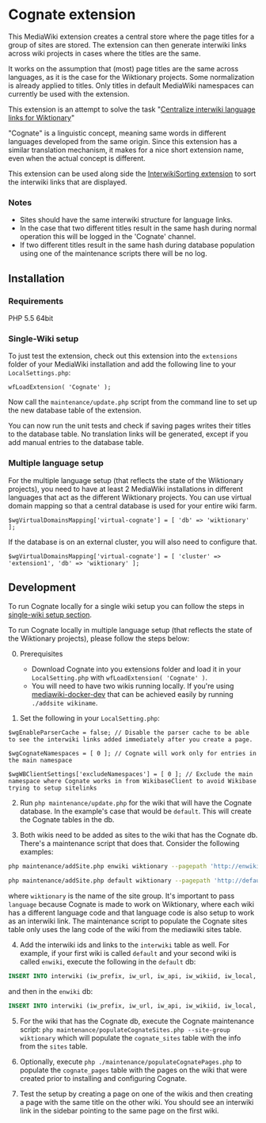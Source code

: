 # Cognate extension

This MediaWiki extension creates a central store where the page titles for a group of sites are stored.
The extension can then generate interwiki links across wiki projects in cases where the titles are the same.

It works on the assumption that (most) page titles are the same across languages, as it is the case for the Wiktionary
projects.
Some normalization is already applied to titles.
Only titles in default MediaWiki namespaces can currently be used with the extension.

This extension is an attempt to solve the task
"[Centralize interwiki language links for Wiktionary](https://phabricator.wikimedia.org/T987)"

"Cognate" is a linguistic concept, meaning same words in different languages developed from the same origin.
Since this extension has a similar translation mechanism, it makes for a nice short extension name, even when the
actual concept is different.

This extension can be used along side the [InterwikiSorting extension](https://www.mediawiki.org/wiki/Extension:InterwikiSorting) to sort the interwiki links that are displayed.

### Notes

 - Sites should have the same interwiki structure for language links.
 - In the case that two different titles result in the same hash during normal operation this will be logged in the 'Cognate' channel.
 - If two different titles result in the same hash during database population using one of the maintenance scripts there will be no log.

## Installation

### Requirements

PHP 5.5 64bit

### Single-Wiki setup

To just test the extension, check out this extension into the `extensions` folder of your MediaWiki installation and add
the following line to  your `LocalSettings.php`:

    wfLoadExtension( 'Cognate' );

Now call the `maintenance/update.php` script from the command line to set up the new database table of the extension.

You can now run the unit tests and check if saving pages writes their titles to the database table.
No translation links will be generated, except if you add manual entries to the database table.

### Multiple language setup

For the multiple language setup (that reflects the state of the Wiktionary projects), you need to have at least 2 MediaWiki installations in different languages that act as the different Wiktionary projects.
You can use virtual domain mapping so that a central database is used for your entire wiki farm.

    $wgVirtualDomainsMapping['virtual-cognate'] = [ 'db' => 'wiktionary' ];

If the database is on an external cluster, you will also need to configure that.

    $wgVirtualDomainsMapping['virtual-cognate'] = [ 'cluster' => 'extension1', 'db' => 'wiktionary' ];



## Development

To run Cognate locally for a single wiki setup you can follow the steps in [single-wiki setup section](#single-wiki-setup).

To run Cognate locally in multiple language setup (that reflects the state of the Wiktionary projects), please follow the steps below:

0. Prerequisites
    * Download Cognate into you extensions folder and load it in your `LocalSetting.php` with `wfLoadExtension( 'Cognate' )`.
    * You will need to have two wikis running locally. If you're using [mediawiki-docker-dev](https://github.com/addshore/mediawiki-docker-dev) that can be achieved easily by running `./addsite wikiname`.

1. Set the following in your `LocalSetting.php`:
```
$wgEnableParserCache = false; // Disable the parser cache to be able to see the interwiki links added immediately after you create a page.

$wgCognateNamespaces = [ 0 ]; // Cognate will work only for entries in the main namespace

$wgWBClientSettings['excludeNamespaces'] = [ 0 ]; // Exclude the main namespace where Cognate works in from WikibaseClient to avoid Wikibase trying to setup sitelinks
```

2. Run `php maintenance/update.php` for the wiki that will have the Cognate database. In the example's case that would be `default`. This will create the Cognate tables in the db.

3. Both wikis need to be added as sites to the wiki that has the Cognate db. There's a maintenance script that does that. Consider the following examples:
```bash
php maintenance/addSite.php enwiki wiktionary --pagepath 'http://enwiki.web.mw.localhost:8080/mediawiki/index.php?title=$1' --filepath 'http://enwiki.web.mw.localhost:8080/mediawiki/$1' --language 'enwiki'
```

```bash
php maintenance/addSite.php default wiktionary --pagepath 'http://default.web.mw.localhost:8080/mediawiki/index.php?title=$1' --filepath 'http://default.web.mw.localhost:8080/mediawiki/$1' --language 'default'
```
where `wiktionary` is the name of the site group.
It's important to pass `language` because Cognate is made to work on Wiktionary, where each wiki has a different language code and that language code is also setup to work as an interwiki link. The maintenance script to populate the Cognate sites table only uses the lang code of the wiki from the mediawiki sites table.

4. Add the interwiki ids and links to the `interwiki` table as well. For example, if your first wiki is called `default` and your second wiki is called `enwiki`, execute the following in the `default` db:

```sql
INSERT INTO interwiki (iw_prefix, iw_url, iw_api, iw_wikiid, iw_local, iw_trans) VALUES ('enwiki', 'http://enwiki.web.mw.localhost:8080/mediawiki/index.php?title=', '', '', 1, 0);
```

and then in the `enwiki` db:

```sql
INSERT INTO interwiki (iw_prefix, iw_url, iw_api, iw_wikiid, iw_local, iw_trans) VALUES ('default', 'http://default.web.mw.localhost:8080/mediawiki/index.php?title=', '', '', 1, 0);
```

5. For the wiki that has the Cognate db, execute the Cognate maintenance script:
`php maintenance/populateCognateSites.php --site-group wiktionary`
which will populate the `cognate_sites` table with the info from the `sites` table.

6. Optionally, execute `php ./maintenance/populateCognatePages.php` to populate the `cognate_pages` table with the pages on the wiki that were created prior to installing and configuring Cognate.

7. Test the setup by creating a page on one of the wikis and then creating a page with the same title on the other wiki. You should see an interwiki link in the sidebar pointing to the same page on the first wiki.